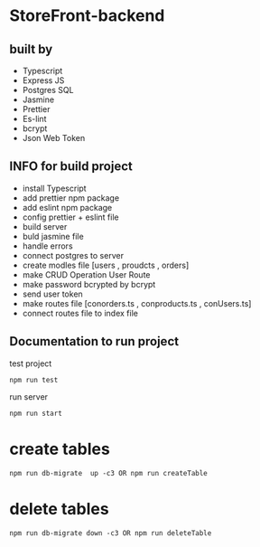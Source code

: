# StoreFront-backend

## built by

- Typescript
- Express JS
- Postgres SQL
- Jasmine
- Prettier
- Es-lint
- bcrypt
- Json Web Token

## INFO for build project

- install Typescript
- add prettier npm package
- add eslint npm package
- config prettier + eslint file
- build server
- buld jasmine file
- handle errors
- connect postgres to server
- create modles file [users , proudcts , orders]
- make CRUD Operation User Route
- make password bcrypted by bcrypt
- send user token
- make routes file [conorders.ts , conproducts.ts , conUsers.ts]
- connect routes file to index file

## Documentation to run project

test project

```
npm run test
```

run server

```
npm run start
```

# create tables

```
npm run db-migrate  up -c3 OR npm run createTable
```

# delete tables

```
npm run db-migrate down -c3 OR npm run deleteTable
```
